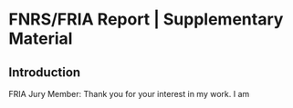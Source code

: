 # FNRS/FRIA Report | Supplementary Material

## Introduction
FRIA Jury Member: Thank you for your interest in my work. I am 